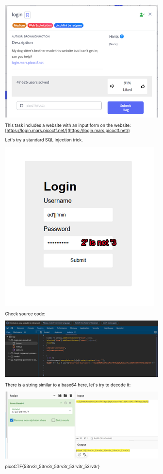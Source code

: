 ![Task desc](../assets/images/login_image_1.png)


This task includes a website with an input form on the website: [https://login.mars.picoctf.net/](https://login.mars.picoctf.net/) 

Let's try a standard SQL injection trick.



![image_2](../assets/images/login_image_2.png)


Check source code:

![image_3](../assets/images/login_image_3.png)

There is a string similar to a base64 here, let's try to decode it:



![image_4](../assets/images/login_image_4.png)

picoCTF{53rv3r_53rv3r_53rv3r_53rv3r_53rv3r}

